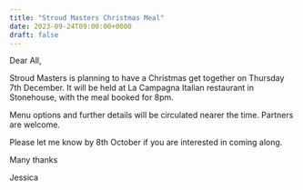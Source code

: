 ```yaml
---
title: "Stroud Masters Christmas Meal"
date: 2023-09-24T09:00:00+0000
draft: false
---
```

Dear All,

Stroud Masters is planning to have a Christmas get together on Thursday 7th December. It will be held at La Campagna Italian restaurant in Stonehouse, with the meal booked for 8pm.

Menu options and further details will be circulated nearer the time. 
Partners are welcome.

Please let me know by 8th October if you are interested in coming along.

Many thanks

Jessica 
<!--more-->
